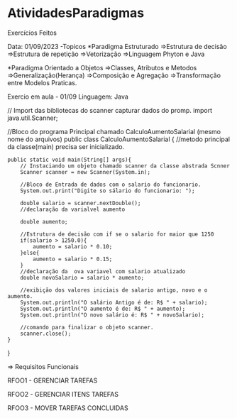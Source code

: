 # AtividadesParadigmas
Exercícios Feitos 

Data: 01/09/2023 
  -Topicos 
*Paradigma Estruturado 
=>Estrutura de decisão
=>Estrutura de repetição
=>Vetorização
=>Linguagem Phyton e Java

*Paradigma Orientado a Objetos
=>Classes, Atributos e Metodos
=>Generalização(Herança)
=>Composição e Agregação
=>Transformação entre Modelos Praticas.

Exercio em aula - 01/09    Linguagem: Java

// Import das bibliotecas do scanner capturar dados do promp.
import java.util.Scanner;

//Bloco do programa Principal chamado CalculoAumentoSalarial (mesmo nome do arquivos)
public class CalculoAumentoSalarial {
    //metodo principal da classe(main) precisa ser inicializado.

    public static void main(String[] args){
        // Instaciando um objeto chamado scanner da classe abstrada Scnner
        Scanner scanner = new Scanner(System.in);

        //Bloco de Entrada de dados com o salario do funcionario.
        System.out.print("Digite so sálario do funcionario: ");

        double salario = scanner.nextDouble();
        //declaração da varialvel aumento

        double aumento;

        //Estrutura de decisão com if se o salario for maior que 1250
        if(salario > 1250.0){
            aumento = salario * 0.10;
        }else{
            aumento = salario * 0.15;
        }
        //declaração da  ova variavel com salario atualizado
        double novoSalario = salario * aumento;

        //exibição dos valores iniciais de salario antigo, novo e o aumento.
        System.out.println("O salário Antigo é de: R$ " + salario);
        System.out.println("O aumento é de: R$ " + aumento);
        System.out.println("O novo salário é: R$ " + novoSalario);

        //comando para finalizar o objeto scanner.
        scanner.close();
    }

}

⇒ Requisitos Funcionais

RFOO1 - GERENCIAR TAREFAS

RFOO2 - GERENCIAR ITENS TAREFAS

RFOO3 - MOVER TAREFAS CONCLUIDAS
